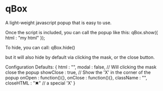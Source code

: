 qBox
====

A light-weight javascript popup that is easy to use.

Once the script is included, you can call the popup like this:
	qBox.show({ html : "my html" });
	
To hide, you can call:
	qBox.hide()
	
but it will also hide by default via clicking the mask, or the close button.

Configuration Defaults:
{ 
	html : "",
	modal : false,		// Will clicking the mask close the popup
	showClose : true,	// Show the 'X' in the corner of the popup
	onOpen : function(){},
	onClose : function(){},
	className : "",
	closeHTML : "&#x2716;" // a special 'X'
}
